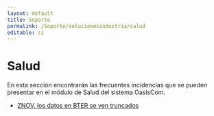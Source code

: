 ```yaml
---
layout: default
title: Soporte
permalink: /Soporte/solucionesindustria/salud
editable: si
---
```

# Salud  

En esta sección encontrarán las frecuentes incidencias que se pueden presentar en el módulo de Salud del sistema OasisCom.  

* [ZNOV, los datos en BTER se ven truncados](http://docs.oasiscom.com/Soporte/solucionesindustria/salud/znov)
